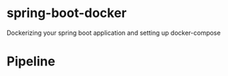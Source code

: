 # spring-boot-docker
Dockerizing your spring boot application and setting up docker-compose
# Pipeline
